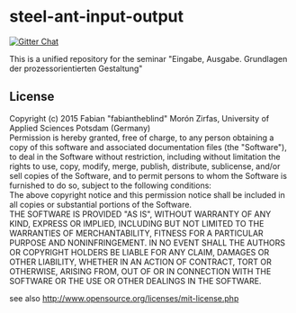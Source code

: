 # steel-ant-input-output

[![Gitter Chat](https://badges.gitter.im/FH-Potsdam/steel-ant-input-output.svg)](https://gitter.im/FH-Potsdam/steel-ant-input-output)  

This is a unified repository for the seminar "Eingabe, Ausgabe. Grundlagen der prozessorientierten Gestaltung"  

## License  

Copyright (c) 2015 Fabian "fabiantheblind" Morón Zirfas, University of Applied Sciences Potsdam (Germany)  
Permission is hereby granted, free of charge, to any person obtaining a copy of this software and associated documentation files (the "Software"), to deal in the Software  without restriction, including without limitation the rights to use, copy, modify, merge, publish, distribute, sublicense, and/or sell copies of the Software, and to  permit persons to whom the Software is furnished to do so, subject to the following conditions:  
The above copyright notice and this permission notice shall be included in all copies or substantial portions of the Software.  
THE SOFTWARE IS PROVIDED "AS IS", WITHOUT WARRANTY OF ANY KIND, EXPRESS OR IMPLIED, INCLUDING BUT NOT LIMITED TO THE WARRANTIES OF MERCHANTABILITY, FITNESS FOR A  PARTICULAR PURPOSE AND NONINFRINGEMENT. IN NO EVENT SHALL THE AUTHORS OR COPYRIGHT HOLDERS BE LIABLE FOR ANY CLAIM, DAMAGES OR OTHER LIABILITY, WHETHER IN AN ACTION OF  CONTRACT, TORT OR OTHERWISE, ARISING FROM, OUT OF OR IN CONNECTION WITH THE SOFTWARE OR THE USE OR OTHER DEALINGS IN THE SOFTWARE.  

see also http://www.opensource.org/licenses/mit-license.php


